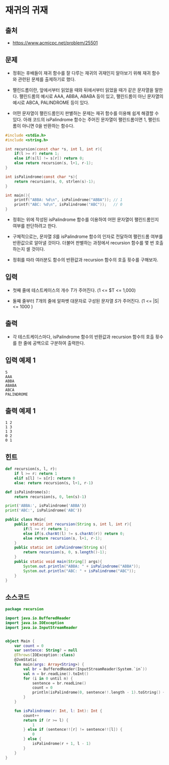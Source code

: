 # 재귀의 귀재

## 출처

* https://www.acmicpc.net/problem/25501

## 문제

* 정휘는 후배들이 재귀 함수를 잘 다루는 재귀의 귀재인지 알아보기 위해 재귀 함수와 관련된 문제를 출제하기로 했다.

* 팰린드롬이란, 앞에서부터 읽었을 때와 뒤에서부터 읽었을 때가 같은 문자열을 말한다. 팰린드롬의 예시로 AAA, ABBA, ABABA 등이 있고, 팰린드롬이 아닌 문자열의 예시로 ABCA, PALINDROME 등이 있다.

* 어떤 문자열이 팰린드롬인지 판별하는 문제는 재귀 함수를 이용해 쉽게 해결할 수 있다. 아래 코드의 isPalindrome 함수는 주어진 문자열이 팰린드롬이면 1, 팰린드롬이 아니면 0을 반환하는 함수다.

```c
#include <stdio.h>
#include <string.h>

int recursion(const char *s, int l, int r){
    if(l >= r) return 1;
    else if(s[l] != s[r]) return 0;
    else return recursion(s, l+1, r-1);
}

int isPalindrome(const char *s){
    return recursion(s, 0, strlen(s)-1);
}

int main(){
    printf("ABBA: %d\n", isPalindrome("ABBA")); // 1
    printf("ABC: %d\n", isPalindrome("ABC"));   // 0
}
```

* 정휘는 위에 작성된 isPalindrome 함수를 이용하여 어떤 문자열이 팰린드롬인지 여부를 판단하려고 한다.

* 구체적으로는, 문자열 $S$를 isPalindrome 함수의 인자로 전달하여 팰린드롬 여부를 반환값으로 알아낼 것이다. 더불어 판별하는 과정에서 recursion 함수를 몇 번 호출하는지 셀 것이다.

* 정휘를 따라 여러분도 함수의 반환값과 recursion 함수의 호출 횟수를 구해보자.

## 입력

* 첫째 줄에 테스트케이스의 개수 $T$가 주어진다. (1 <= $T <= 1,000)

* 둘째 줄부터 $T$개의 줄에 알파벳 대문자로 구성된 문자열 $S$가 주어진다. (1 <= |S| <= 1000 )

## 출력

* 각 테스트케이스마다, isPalindrome 함수의 반환값과 recursion 함수의 호출 횟수를 한 줄에 공백으로 구분하여 출력한다.

## 입력 예제 1

```
5
AAA
ABBA
ABABA
ABCA
PALINDROME
```

## 출력 예제 1

```
1 2
1 3
1 3
0 2
0 1
```

## 힌트

```python
def recursion(s, l, r):
    if l >= r: return 1
    elif s[l] != s[r]: return 0
    else: return recursion(s, l+1, r-1)

def isPalindrome(s):
    return recursion(s, 0, len(s)-1)

print('ABBA:', isPalindrome('ABBA'))
print('ABC:', isPalindrome('ABC'))
```

```java
public class Main{
    public static int recursion(String s, int l, int r){
        if(l >= r) return 1;
        else if(s.charAt(l) != s.charAt(r)) return 0;
        else return recursion(s, l+1, r-1);
    }
    public static int isPalindrome(String s){
        return recursion(s, 0, s.length()-1);
    }
    public static void main(String[] args){
        System.out.println("ABBA: " + isPalindrome("ABBA"));
        System.out.println("ABC: " + isPalindrome("ABC"));
    }
}
```

## 소스코드

```kotlin
package recursion

import java.io.BufferedReader
import java.io.IOException
import java.io.InputStreamReader


object Main {
    var count = 0
    var sentence: String? = null
    @Throws(IOException::class)
    @JvmStatic
    fun main(args: Array<String>) {
        val br = BufferedReader(InputStreamReader(System.`in`))
        val n = br.readLine().toInt()
        for (i in 0 until n) {
            sentence = br.readLine()
            count = 0
            println(isPalindrome(0, sentence!!.length - 1).toString() + " " + count)
        }
    }

    fun isPalindrome(r: Int, l: Int): Int {
        count++
        return if (r >= l) {
            1
        } else if (sentence!![r] != sentence!![l]) {
            0
        } else {
            isPalindrome(r + 1, l - 1)
        }
    }
}
```
